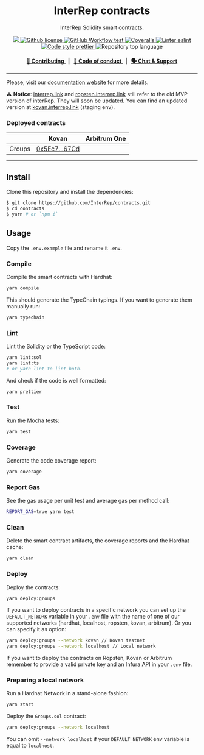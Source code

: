 <p align="center">
    <h1 align="center">
        InterRep contracts
    </h1>
    <p align="center">InterRep Solidity smart contracts.</p>
</p>

<p align="center">
    <a href="https://github.com/InterRep" target="_blank">
        <img src="https://img.shields.io/badge/project-InterRep-blue.svg?style=flat-square">
    </a>
    <a href="https://github.com/interrep/contracts/blob/main/LICENSE">
        <img alt="Github license" src="https://img.shields.io/github/license/interrep/contracts.svg?style=flat-square">
    </a>
    <a href="https://github.com/interrep/contracts/actions?query=workflow%3Atest">
        <img alt="GitHub Workflow test" src="https://img.shields.io/github/workflow/status/interrep/contracts/test?label=test&style=flat-square&logo=github">
    </a>
    <a href="https://coveralls.io/github/InterRep/contracts">
        <img alt="Coveralls" src="https://img.shields.io/coveralls/github/InterRep/contracts?style=flat-square&logo=coveralls">
    </a>
    <a href="https://eslint.org/" target="_blank">
        <img alt="Linter eslint" src="https://img.shields.io/badge/linter-eslint-8080f2?style=flat-square&logo=eslint">
    </a>
    <a href="https://prettier.io/" target="_blank">
        <img alt="Code style prettier" src="https://img.shields.io/badge/code%20style-prettier-f8bc45?style=flat-square&logo=prettier">
    </a>
    <img alt="Repository top language" src="https://img.shields.io/github/languages/top/InterRep/contracts?style=flat-square">
</p>

<div align="center">
    <h4>
        <a href="https://docs.interrep.link/contributing">
            👥 Contributing
        </a>
        <span>&nbsp;&nbsp;|&nbsp;&nbsp;</span>
        <a href="https://docs.interrep.link/code-of-conduct">
            🤝 Code of conduct
        </a>
        <span>&nbsp;&nbsp;|&nbsp;&nbsp;</span>
        <a href="https://t.me/interrep">
            🗣️ Chat &amp; Support
        </a>
    </h4>
</div>

---

Please, visit our [documentation website](https://docs.interrep.link) for more details.

⚠️ **Notice**: [interrep.link](https://interrep.link) and [ropsten.interrep.link](https://ropsten.interrep.link) still refer to the old MVP version of interRep. They will soon be updated. You can find an updated version at [kovan.interrep.link](https://kovan.interrep.link) (staging env).

### Deployed contracts

|        | Kovan                                                                                          | Arbitrum One |
| ------ | ---------------------------------------------------------------------------------------------- | ------------ |
| Groups | [0x5Ec7...67Cd](https://kovan.etherscan.io/address/0x5Ec7d851a52A2a25CEc528F42a7ACA8EcF4667Cd) |              |

---

## Install

Clone this repository and install the dependencies:

```bash
$ git clone https://github.com/InterRep/contracts.git
$ cd contracts
$ yarn # or `npm i`
```

## Usage

Copy the `.env.example` file and rename it `.env`.

### Compile

Compile the smart contracts with Hardhat:

```bash
yarn compile
```

This should generate the TypeChain typings. If you want to generate them manually run:

```bash
yarn typechain
```

### Lint

Lint the Solidity or the TypeScript code:

```bash
yarn lint:sol
yarn lint:ts
# or yarn lint to lint both.
```

And check if the code is well formatted:

```bash
yarn prettier
```

### Test

Run the Mocha tests:

```bash
yarn test
```

### Coverage

Generate the code coverage report:

```bash
yarn coverage
```

### Report Gas

See the gas usage per unit test and average gas per method call:

```bash
REPORT_GAS=true yarn test
```

### Clean

Delete the smart contract artifacts, the coverage reports and the Hardhat cache:

```bash
yarn clean
```

### Deploy

Deploy the contracts:

```bash
yarn deploy:groups
```

If you want to deploy contracts in a specific network you can set up the `DEFAULT_NETWORK` variable in your `.env` file with the name of one of our supported networks (hardhat, localhost, ropsten, kovan, arbitrum). Or you can specify it as option:

```bash
yarn deploy:groups --network kovan // Kovan testnet
yarn deploy:groups --network localhost // Local network
```

If you want to deploy the contracts on Ropsten, Kovan or Arbitrum remember to provide a valid private key and an Infura API in your `.env` file.

### Preparing a local network

Run a Hardhat Network in a stand-alone fashion:

```bash
yarn start
```

Deploy the `Groups.sol` contract:

```bash
yarn deploy:groups --network localhost
```

You can omit `--network localhost` if your `DEFAULT_NETWORK` env variable is equal to `localhost`.
